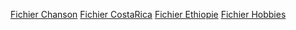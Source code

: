 [Fichier Chanson](https//:github.com/NASCAL/NOLIERE-NOTATION)
[Fichier CostaRica](https//:github.com/NASCAL/NOLIERE-NOTATION/Pays)
[Fichier Ethiopie](https//:github.com/NASCAL/NOLIERE-NOTATION/Pays)
[Fichier Hobbies](https//:github.com/NASCAL/NOLIERE-NOTATION)

